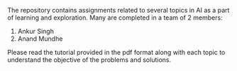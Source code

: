 The repository contains assignments related to several topics in AI as a part of learning and exploration. Many are completed in a team of 2 members:

1) Ankur Singh
2) Anand Mundhe

Please read the tutorial provided in the pdf format along with each topic to understand the objective of the problems and solutions.
